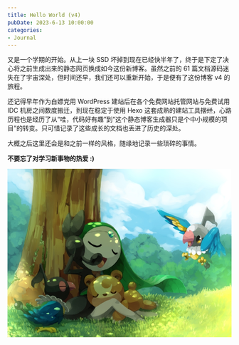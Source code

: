 ```yaml
---
title: Hello World (v4)
pubDate: 2023-6-13 10:00:00
categories:
- Journal
---
```


又是一个学期的开始。从上一块 SSD 坏掉到现在已经快半年了，终于是下定了决心将之前生成出来的静态网页换成如今这份新博客。虽然之前的 61 篇文档源码迷失在了宇宙深处，但时间还早，我们还可以重新开始，于是便有了这份博客 v4 的旅程。

还记得早年作为白嫖党用 WordPress 建站后在各个免费网站托管网站与免费试用 IDC 机房之间数度搬迁，到现在稳定于使用 Hexo 这套成熟的建站工具<s>摆烂</s>，心路历程也是经历了从“哇，代码好有趣”到“这个静态博客生成器只是个中小规模的项目”的转变。只可惜记录了这些成长的文档也丢进了历史的深处。

大概之后这里还会是和之前一样的风格，随缘地记录一些琐碎的事情。

**不要忘了对学习新事物的热爱 :)**

![放张图测试下灯箱效果](hello-world.assets/Pokemon.full.1518318.jpg)


